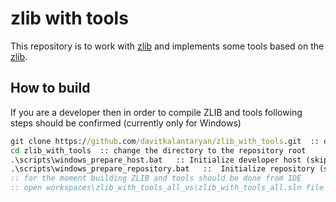 # zlib with tools  

This repository is to work with [zlib](https://github.com/madler/zlib) and implements some tools 
based on the [zlib](https://github.com/madler/zlib).

## How to build  
  
If you are a developer then in order to compile ZLIB and tools following steps should be confirmed (currently only for Windows)  
  
```bat
git clone https://github.com/davitkalantaryan/zlib_with_tools.git  :: or one can fork/copy/clone and use another remote  
cd zlib_with_tools  :: change the directory to the repository root  
.\scripts\windows_prepare_host.bat   :: Initialize developer host (skip this if you did this once)  
.\scripts\windows_prepare_repository.bat   ::  Initialize repository (submodules and some config files)  
:: for the moment building ZLIB and tools should be done from IDE  
:: open workspaces\zlib_with_tools_all_vs\zlib_with_tools_all.sln file using Visual Studio and build all  
```  
